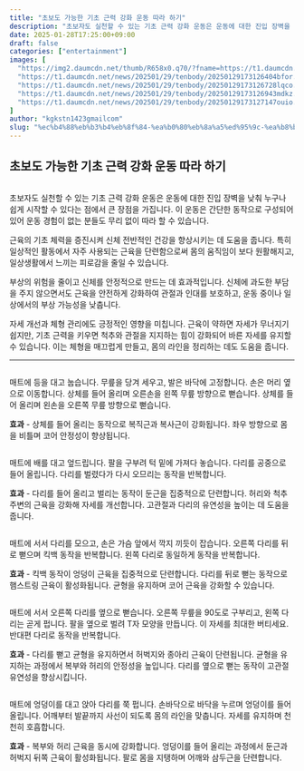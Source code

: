 ```yaml
---
title: "초보도 가능한 기초 근력 강화 운동 따라 하기"
description: "초보자도 실천할 수 있는 기초 근력 강화 운동은 운동에 대한 진입 장벽을 낮춰 누구나 쉽게 시작할 수 있다는 점에서 큰 장점을 가집니다. 이 운동은 간단한 동작으로 구성되어 있어 운동 경험이 없는 분들도 무리 없이 따라 할 수 있습니다."
date: 2025-01-28T17:25:00+09:00
draft: false
categories: ["entertainment"]
images: [
  "https://img2.daumcdn.net/thumb/R658x0.q70/?fname=https://t1.daumcdn.net/news/202501/29/tenbody/20250129173126133hrla.jpg"
  "https://t1.daumcdn.net/news/202501/29/tenbody/20250129173126404bfor.gif"
  "https://t1.daumcdn.net/news/202501/29/tenbody/20250129173126728lqco.gif"
  "https://t1.daumcdn.net/news/202501/29/tenbody/20250129173126943mdkz.gif"
  "https://t1.daumcdn.net/news/202501/29/tenbody/20250129173127147ouio.gif"
]
author: "kgkstn1423gmailcom"
slug: "%ec%b4%88%eb%b3%b4%eb%8f%84-%ea%b0%80%eb%8a%a5%ed%95%9c-%ea%b8%b0%ec%b4%88-%ea%b7%bc%eb%a0%a5-%ea%b0%95%ed%99%94-%ec%9a%b4%eb%8f%99-%eb%94%b0%eb%9d%bc-%ed%95%98%ea%b8%b0"
---
```


<h2 >초보도 가능한 기초 근력 강화 운동 따라 하기</h2> <figure ><img src="https://img2.daumcdn.net/thumb/R658x0.q70/?fname=https://t1.daumcdn.net/news/202501/29/tenbody/20250129173126133hrla.jpg" alt=""/></figure> <p>초보자도 실천할 수 있는 기초 근력 강화 운동은 운동에 대한 진입 장벽을 낮춰 누구나 쉽게 시작할 수 있다는 점에서 큰 장점을 가집니다. 이 운동은 간단한 동작으로 구성되어 있어 운동 경험이 없는 분들도 무리 없이 따라 할 수 있습니다.</p> <p>근육의 기초 체력을 증진시켜 신체 전반적인 건강을 향상시키는 데 도움을 줍니다. 특히 일상적인 활동에서 자주 사용되는 근육을 단련함으로써 몸의 움직임이 보다 원활해지고, 일상생활에서 느끼는 피로감을 줄일 수 있습니다.</p> <p>부상의 위험을 줄이고 신체를 안정적으로 만드는 데 효과적입니다. 신체에 과도한 부담을 주지 않으면서도 근육을 안전하게 강화하여 관절과 인대를 보호하고, 운동 중이나 일상에서의 부상 가능성을 낮춥니다.</p> <p>자세 개선과 체형 관리에도 긍정적인 영향을 미칩니다. 근육이 약하면 자세가 무너지기 쉽지만, 기초 근력을 키우면 척추와 관절을 지지하는 힘이 강화되어 바른 자세를 유지할 수 있습니다. 이는 체형을 매끄럽게 만들고, 몸의 라인을 정리하는 데도 도움을 줍니다.</p> <hr /> <figure ><img src="https://t1.daumcdn.net/news/202501/29/tenbody/20250129173126404bfor.gif" alt=""/></figure> <p>매트에 등을 대고 눕습니다. 무릎을 당겨 세우고, 발은 바닥에 고정합니다. 손은 머리 옆으로 이동합니다. 상체를 들어 올리며 오른손을 왼쪽 무릎 방향으로 뻗습니다. 상체를 들어 올리며 왼손을 오른쪽 무릎 방향으로 뻗습니다.</p> <p><strong>효과</strong> - 상체를 들어 올리는 동작으로 복직근과 복사근이 강화됩니다. 좌우 방향으로 몸을 비틀며 코어 안정성이 향상됩니다.</p> <figure ><img src="https://t1.daumcdn.net/news/202501/29/tenbody/20250129173126728lqco.gif" alt=""/></figure> <p>매트에 배를 대고 엎드립니다. 팔을 구부려 턱 밑에 가져다 놓습니다. 다리를 공중으로 들어 올립니다. 다리를 벌렸다가 다시 오므리는 동작을 반복합니다.</p> <p><strong>효과</strong> - 다리를 들어 올리고 벌리는 동작이 둔근을 집중적으로 단련합니다. 허리와 척추 주변의 근육을 강화해 자세를 개선합니다. 고관절과 다리의 유연성을 높이는 데 도움을 줍니다.</p> <figure ><img src="https://t1.daumcdn.net/news/202501/29/tenbody/20250129173126943mdkz.gif" alt=""/></figure> <p>매트에 서서 다리를 모으고, 손은 가슴 앞에서 깍지 끼듯이 잡습니다. 오른쪽 다리를 뒤로 뻗으며 킥백 동작을 반복합니다. 왼쪽 다리로 동일하게 동작을 반복합니다.</p> <p><strong>효과</strong> - 킥백 동작이 엉덩이 근육을 집중적으로 단련합니다. 다리를 뒤로 뻗는 동작으로 햄스트링 근육이 활성화됩니다. 균형을 유지하며 코어 근육을 강화할 수 있습니다.</p> <figure ><img src="https://t1.daumcdn.net/news/202501/29/tenbody/20250129173127147ouio.gif" alt=""/></figure> <p>매트에 서서 오른쪽 다리를 옆으로 뻗습니다. 오른쪽 무릎을 90도로 구부리고, 왼쪽 다리는 곧게 펍니다. 팔을 옆으로 벌려 T자 모양을 만듭니다. 이 자세를 최대한 버티세요. 반대편 다리로 동작을 반복합니다.</p> <p><strong>효과</strong> - 다리를 뻗고 균형을 유지하면서 허벅지와 종아리 근육이 단련됩니다. 균형을 유지하는 과정에서 복부와 허리의 안정성을 높입니다. 다리를 옆으로 뻗는 동작이 고관절 유연성을 향상시킵니다.</p> <figure ><img src="https://t1.daumcdn.net/news/202501/29/tenbody/20250129173127393opzs.gif" alt=""/></figure> <p>매트에 엉덩이를 대고 앉아 다리를 쭉 펍니다. 손바닥으로 바닥을 누르며 엉덩이를 들어 올립니다. 어깨부터 발끝까지 사선이 되도록 몸의 라인을 맞춥니다. 자세를 유지하며 천천히 호흡합니다.</p> <p><strong>효과</strong> - 복부와 허리 근육을 동시에 강화합니다. 엉덩이를 들어 올리는 과정에서 둔근과 허벅지 뒤쪽 근육이 활성화됩니다. 팔로 몸을 지탱하며 어깨와 삼두근을 단련합니다.</p>